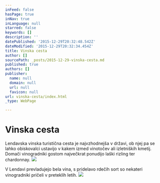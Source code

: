 ```yaml
---
inFeed: false
hasPage: true
inNav: true
inLanguage: null
starred: false
keywords: []
description: ''
datePublished: '2015-12-29T20:32:48.542Z'
dateModified: '2015-12-29T20:32:34.454Z'
title: Vinska cesta
author: []
sourcePath: _posts/2015-12-29-vinska-cesta.md
published: true
authors: []
publisher:
  name: null
  domain: null
  url: null
  favicon: null
url: vinska-cesta/index.html
_type: WebPage

---
```

# Vinska cesta

Lendavska vinska turistična cesta je najvzhodnejša v državi, ob 
njej pa se lahko obiskovalci ustavijo v kakem izmed vinotočev ali 
izletniških kmetij. Domači vinogradniki gostom največkrat ponudijo laški
rizling ter chardonnay.
![](https://the-grid-user-content.s3-us-west-2.amazonaws.com/8b38ddde-f0fa-4654-905e-83b663138f1e.jpg)

V Lendavi prevladujejo bela vina, s pridelavo rdečih sort so nekateri vinogradniki pričeli v preteklih letih.
![](https://the-grid-user-content.s3-us-west-2.amazonaws.com/a1fbffc5-1004-4bce-a243-6703af2d056a.jpg)